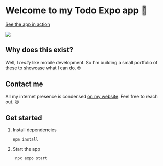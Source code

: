 # Welcome to my Todo Expo app 👋
[See the app in action](https://youtube.com/shorts/AWeeRS6UHfQ?feature=share)

![](assets/images/demo.gif)

## Why does this exist?
Well, I *really* like mobile development. So I'm building a small portfolio of these to showcase what I can do. 🤓

## Contact me
All my internet presence is condensed [on my website](https://duclearc.com). Feel free to reach out. 😃

## Get started

1. Install dependencies

   ```bash
   npm install
   ```

2. Start the app

   ```bash
    npx expo start
   ```